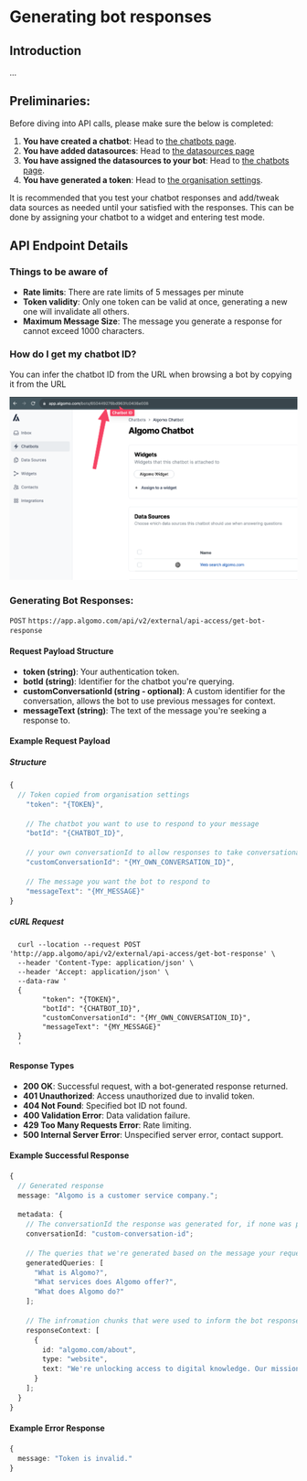 # Generating bot responses

## Introduction

...

## Preliminaries:

Before diving into API calls, please make sure the below is completed:

1. **You have created a chatbot**: Head to [the chatbots page](https://app.algomo.com/bots).
2. **You have added datasources**: Head to [the datasources page](https://app.algomo.com/data-sources)
3. **You have assigned the datasources to your bot**: Head to [the chatbots page](https://app.algomo.com/bots).
3. **You have generated a token**: Head to [the organisation settings](https://app.algomo.com/settings/general).

It is recommended that you test your chatbot responses and add/tweak data sources as needed until your satisfied with the responses.
This can be done by assigning your chatbot to a widget and entering test mode.


## API Endpoint Details
### Things to be aware of
- **Rate limits**: There are rate limits of 5 messages per minute
- **Token validity**: Only one token can be valid at once, generating a new one will invalidate all others.
- **Maximum Message Size**: The message you generate a response for cannot exceed 1000 characters.

### How do I get my chatbot ID?
You can infer the chatbot ID from the URL when browsing a bot by copying it from the URL

![Chatbot ID](./images/ChatbotID.png)


### Generating Bot Responses: 
`POST`
`https://app.algomo.com/api/v2/external/api-access/get-bot-response`

#### Request Payload Structure

- **token (string)**: Your authentication token.
- **botId (string)**: Identifier for the chatbot you're querying.
- **customConversationId (string - optional)**: A custom identifier for the conversation, allows the bot to use previous messages for context.
- **messageText (string)**: The text of the message you're seeking a response to.

#### Example Request Payload

##### Structure
```typescript
{
  // Token copied from organisation settings
    "token": "{TOKEN}", 

    // The chatbot you want to use to respond to your message
    "botId": "{CHATBOT_ID}", 

    // your own conversationId to allow responses to take conversational context into account
    "customConversationId": "{MY_OWN_CONVERSATION_ID}", 

    // The message you want the bot to respond to
    "messageText": "{MY_MESSAGE}" 
}
```
##### cURL Request

```cURL
  curl --location --request POST 'http://app.algomo/api/v2/external/api-access/get-bot-response' \
  --header 'Content-Type: application/json' \
  --header 'Accept: application/json' \
  --data-raw '
  {
        "token": "{TOKEN}",
        "botId": "{CHATBOT_ID}",
        "customConversationId": "{MY_OWN_CONVERSATION_ID}",
        "messageText": "{MY_MESSAGE}"
  }
  '
```

#### Response Types

- **200 OK**: Successful request, with a bot-generated response returned.
- **401 Unauthorized**: Access unauthorized due to invalid token.
- **404 Not Found**: Specified bot ID not found.
- **400 Validation Error**: Data validation failure.
- **429 Too Many Requests Error**: Rate limiting.
- **500 Internal Server Error**: Unspecified server error, contact support.


#### Example Successful Response

```typescript
{
  // Generated response
  message: "Algomo is a customer service company.";

  metadata: {
    // The conversationId the response was generated for, if none was provided this will be generated for you
    conversationId: "custom-conversation-id";

    // The queries that we're generated based on the message your requested a response to
    generatedQueries: [
      "What is Algomo?",
      "What services does Algomo offer?",
      "What does Algomo do?"
    ];

    // The infromation chunks that were used to inform the bot response
    responseContext: [
      {
        id: "algomo.com/about",
        type: "website",
        text: "We're unlocking access to digital knowledge. Our mission is to democratise access to digital information across every channel, language and geography. Our simple yet powerful platform empowers customers and employees instantly resolve any query, with the least amount of human effort."
      }
    ];
  }
}
```

#### Example Error Response

```typescript
{
  message: "Token is invalid."
}
```

